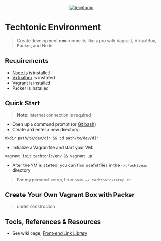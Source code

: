 <div align="center">
    <a href="http://jhwohlgemuth.github.com/techtonic"><img src="http://images.jhwohlgemuth.com/original/logo/tech/techtonic.png?v=1" alt="techtonic"/></a>
</div>

Techtonic Environment
=====================
> Create development **env**ironments like a pro with Vagrant, VirtualBox, Packer, and Node

Requirements
------------
- [Node.js](https://nodejs.org/) is installed
- [Virtualbox](https://www.virtualbox.org/wiki/Downloads) is installed
- [Vagrant](https://www.vagrantup.com/) is installed
- [Packer](https://packer.io/) is installed

Quick Start
-----------
> **Note**: Internet connection is required

- Open up a command prompt (or [Git bash](https://git-scm.com/downloads))
- Create and enter a new directory:
```
mkdir path/to/dev/dir && cd path/to/dev/dir
```
- Initialize a Vagrantfile and start your VM:
```
vagrant init techtonic/env && vagrant up`
```
- After the VM is started, you can find useful files in the `~/.techtonic` directory

> For my personal setup, I run `bash ~/.techtonic/setup.sh`

Create Your Own Vagrant Box with Packer
---------------------------------------
> under construction

Tools, References & Resources
-----------------------------
- See wiki page, [Front-end Link Library](https://github.com/jhwohlgemuth/techtonic/wiki/Front-end-Link-Library)
